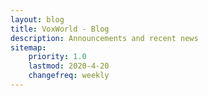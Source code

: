 ```yaml
---
layout: blog
title: VoxWorld - Blog
description: Announcements and recent news
sitemap:
    priority: 1.0
    lastmod: 2020-4-20
    changefreq: weekly
---
```

